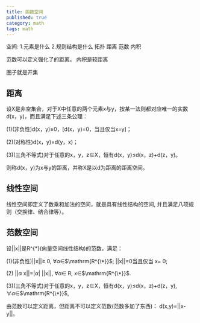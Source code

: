 ```yaml
---
title: 函数空间
published: true
category: math
tags: math
---
```

空间: 1.元素是什么 2.规则结构是什么
拓扑 距离 范数 内积

范数可以定义强化了的距离。
内积是较距离


圈子就是开集


## 距离

设X是非空集合，对于X中任意的两个元素x与y，按某一法则都对应唯一的实数d(x，y)，而且满足下述三条公理：

(1)(非负性)d(x，y)≥0，[d(x，y)=0，当且仅当x=y]；

(2)(对称性)d(x，y)=d(y，x)；

(3)(三角不等式)对于任意的x，y，z∈X，恒有d(x，y)≤d(x，z)+d(z，y)。

则称d(x，y)为x与y的距离，并称X是以d为距离的距离空间。

## 线性空间

线性空间即定义了数乘和加法的空间，就是具有线性结构的空间, 并且满足八项规则（交换律、结合律等）。

## 范数空间

设||x||是R^{\*}(向量空间线性结构)的范数，满足：

(1)(非负性)||x||$\geq$ 0, $\forall \alpha$∈$\mathrm{R^{\*}}$; ||x||=0当且仅当 x= 0;

(2) ||$\alpha$ x||=|$\alpha$| ||x||, $\forall \alpha$∈ $\mathrm{R}$, $x$∈$\mathrm{R^{\*}}$.

(3)(三角不等式)对于任意的x，y，z∈X，恒有d(x，y)≤d(x，z)+d(z，y), $\forall \alpha$∈$\mathrm{R^{\*}}$,

由范数可以定义距离，但距离不可以定义范数(范数多加了东西)：
d(x,y)=||x-y||。
